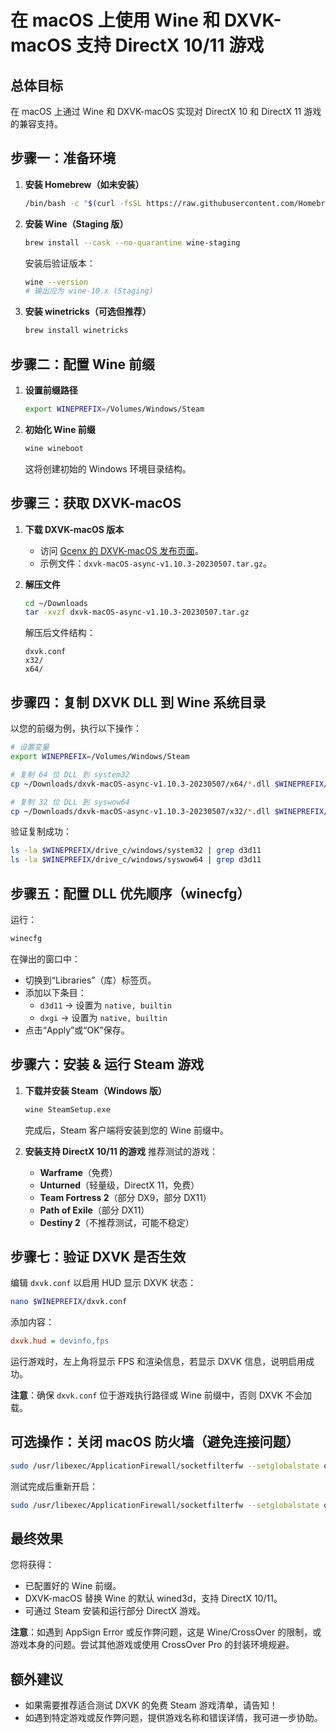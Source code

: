 # 在 macOS 上使用 Wine 和 DXVK-macOS 支持 DirectX 10/11 游戏

## 总体目标
在 macOS 上通过 Wine 和 DXVK-macOS 实现对 DirectX 10 和 DirectX 11 游戏的兼容支持。

## 步骤一：准备环境

1. **安装 Homebrew（如未安装）**
   ```bash
   /bin/bash -c "$(curl -fsSL https://raw.githubusercontent.com/Homebrew/install/HEAD/install.sh)"
   ```

2. **安装 Wine（Staging 版）**
   ```bash
   brew install --cask --no-quarantine wine-staging
   ```
   安装后验证版本：
   ```bash
   wine --version
   # 输出应为 wine-10.x (Staging)
   ```

3. **安装 winetricks（可选但推荐）**
   ```bash
   brew install winetricks
   ```

## 步骤二：配置 Wine 前缀

1. **设置前缀路径**
   ```bash
   export WINEPREFIX=/Volumes/Windows/Steam
   ```

2. **初始化 Wine 前缀**
   ```bash
   wine wineboot
   ```
   这将创建初始的 Windows 环境目录结构。

## 步骤三：获取 DXVK-macOS

1. **下载 DXVK-macOS 版本**
   - 访问 [Gcenx 的 DXVK-macOS 发布页面](https://github.com/Gcenx/DXVK-macOS/releases)。
   - 示例文件：`dxvk-macOS-async-v1.10.3-20230507.tar.gz`。

2. **解压文件**
   ```bash
   cd ~/Downloads
   tar -xvzf dxvk-macOS-async-v1.10.3-20230507.tar.gz
   ```
   解压后文件结构：
   ```
   dxvk.conf
   x32/
   x64/
   ```

## 步骤四：复制 DXVK DLL 到 Wine 系统目录

以您的前缀为例，执行以下操作：
```bash
# 设置变量
export WINEPREFIX=/Volumes/Windows/Steam

# 复制 64 位 DLL 到 system32
cp ~/Downloads/dxvk-macOS-async-v1.10.3-20230507/x64/*.dll $WINEPREFIX/drive_c/windows/system32

# 复制 32 位 DLL 到 syswow64
cp ~/Downloads/dxvk-macOS-async-v1.10.3-20230507/x32/*.dll $WINEPREFIX/drive_c/windows/syswow64
```

验证复制成功：
```bash
ls -la $WINEPREFIX/drive_c/windows/system32 | grep d3d11
ls -la $WINEPREFIX/drive_c/windows/syswow64 | grep d3d11
```

## 步骤五：配置 DLL 优先顺序（winecfg）

运行：
```bash
winecfg
```

在弹出的窗口中：
- 切换到“Libraries”（库）标签页。
- 添加以下条目：
  - `d3d11` → 设置为 `native, builtin`
  - `dxgi` → 设置为 `native, builtin`
- 点击“Apply”或“OK”保存。

## 步骤六：安装 & 运行 Steam 游戏

1. **下载并安装 Steam（Windows 版）**
   ```bash
   wine SteamSetup.exe
   ```
   完成后，Steam 客户端将安装到您的 Wine 前缀中。

2. **安装支持 DirectX 10/11 的游戏**
   推荐测试的游戏：
   - **Warframe**（免费）
   - **Unturned**（轻量级，DirectX 11，免费）
   - **Team Fortress 2**（部分 DX9，部分 DX11）
   - **Path of Exile**（部分 DX11）
   - **Destiny 2**（不推荐测试，可能不稳定）

## 步骤七：验证 DXVK 是否生效

编辑 `dxvk.conf` 以启用 HUD 显示 DXVK 状态：
```bash
nano $WINEPREFIX/dxvk.conf
```

添加内容：
```ini
dxvk.hud = devinfo,fps
```

运行游戏时，左上角将显示 FPS 和渲染信息，若显示 DXVK 信息，说明启用成功。

**注意**：确保 `dxvk.conf` 位于游戏执行路径或 Wine 前缀中，否则 DXVK 不会加载。

## 可选操作：关闭 macOS 防火墙（避免连接问题）

```bash
sudo /usr/libexec/ApplicationFirewall/socketfilterfw --setglobalstate off
```

测试完成后重新开启：
```bash
sudo /usr/libexec/ApplicationFirewall/socketfilterfw --setglobalstate on
```

## 最终效果

您将获得：
- 已配置好的 Wine 前缀。
- DXVK-macOS 替换 Wine 的默认 wined3d，支持 DirectX 10/11。
- 可通过 Steam 安装和运行部分 DirectX 游戏。

**注意**：如遇到 AppSign Error 或反作弊问题，这是 Wine/CrossOver 的限制，或游戏本身的问题。尝试其他游戏或使用 CrossOver Pro 的封装环境规避。

## 额外建议
- 如果需要推荐适合测试 DXVK 的免费 Steam 游戏清单，请告知！
- 如遇到特定游戏或反作弊问题，提供游戏名称和错误详情，我可进一步协助。